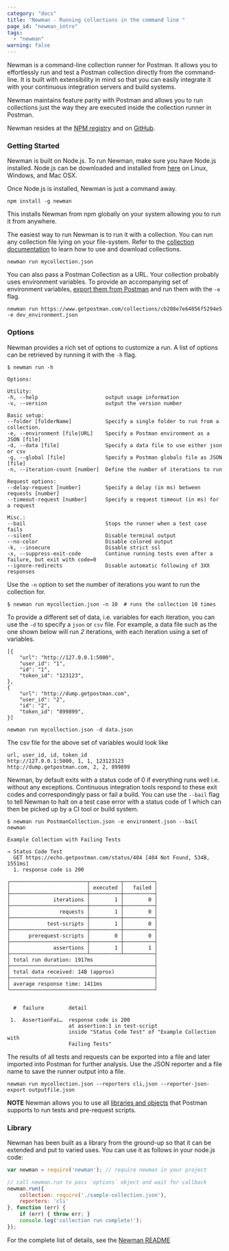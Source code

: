 ```yaml
---
category: "docs"
title: "Newman - Running collections in the command line "
page_id: "newman_intro"
tags:
  - "newman"
warning: false
---
```


Newman is a command-line collection runner for Postman. It allows you to effortlessly run and test a Postman collection directly from the command-line. It is built with extensibility in mind so that you can easily integrate it with your continuous integration servers and build systems.

Newman maintains feature parity with Postman and allows you to run collections just the way they are executed inside the collection runner in Postman.

Newman resides at the [NPM registry][0] and on [GitHub][1].

### Getting Started

Newman is built on Node.js. To run Newman, make sure you have Node.js installed. Node.js can be downloaded and installed from [here][2] on Linux, Windows, and Mac OSX.

Once Node.js is installed, Newman is just a command away.

    npm install -g newman

This installs Newman from npm globally on your system allowing you to run it from anywhere.

The easiest way to run Newman is to run it with a collection. You can run any collection file lying on your file-system. Refer to the [collection documentation][3] to learn how to use and download collections.

    newman run mycollection.json

You can also pass a Postman Collection as a URL. Your collection probably uses environment variables. To provide an accompanying set of environment variables, [export them from Postman][4] and run them with the `-e` flag.

    newman run https://www.getpostman.com/collections/cb208e7e64056f5294e5 -e dev_environment.json

### Options

Newman provides a rich set of options to customize a run. A list of options can be retrieved by running it with the `-h` flag.


    $ newman run -h

    Options:

    Utility:
    -h, --help                      output usage information
    -v, --version                   output the version number

    Basic setup:
    --folder [folderName]           Specify a single folder to run from a collection.
    -e, --environment [file|URL]    Specify a Postman environment as a JSON [file]
    -d, --data [file]               Specify a data file to use either json or csv
    -g, --global [file]             Specify a Postman globals file as JSON [file]
    -n, --iteration-count [number]  Define the number of iterations to run

    Request options:
    --delay-request [number]        Specify a delay (in ms) between requests [number]
    --timeout-request [number]      Specify a request timeout (in ms) for a request

    Misc.:
    --bail                          Stops the runner when a test case fails
    --silent                        Disable terminal output
    --no-color                      Disable colored output
    -k, --insecure                  Disable strict ssl
    -x, --suppress-exit-code        Continue running tests even after a failure, but exit with code=0
    --ignore-redirects              Disable automatic following of 3XX responses

Use the `-n` option to set the number of iterations you want to run the collection for.

    $ newman run mycollection.json -n 10  # runs the collection 10 times

To provide a different set of data, i.e. variables for each iteration, you can use the `-d` to specify a `json` or `csv` file. For example, a data file such as the one shown below will run *2* iterations, with each iteration using a set of variables.


    [{
    	"url": "http://127.0.0.1:5000",
    	"user_id": "1",
    	"id": "1",
    	"token_id": "123123",
    },
    {
    	"url": "http://dump.getpostman.com",
    	"user_id": "2",
    	"id": "2",
    	"token_id": "899899",
    }]

    newman run mycollection.json -d data.json

The csv file for the above set of variables would look like


    url, user_id, id, token_id
    http://127.0.0.1:5000, 1, 1, 123123123
    http://dump.getpostman.com, 2, 2, 899899

Newman, by default exits with a status code of 0 if everything runs well i.e. without any exceptions. Continuous integration tools respond to these exit codes and correspondingly pass or fail a build. You can use the `--bail` flag to tell Newman to halt on a test case error with a status code of 1 which can then be picked up by a CI tool or build system.

    $ newman run PostmanCollection.json -e environment.json --bail
    newman

    Example Collection with Failing Tests

    → Status Code Test
      GET https://echo.getpostman.com/status/404 [404 Not Found, 534B, 1551ms]
      1. response code is 200

    ┌─────────────────────────┬──────────┬──────────┐
    │                         │ executed │   failed │
    ├─────────────────────────┼──────────┼──────────┤
    │              iterations │        1 │        0 │
    ├─────────────────────────┼──────────┼──────────┤
    │                requests │        1 │        0 │
    ├─────────────────────────┼──────────┼──────────┤
    │            test-scripts │        1 │        0 │
    ├─────────────────────────┼──────────┼──────────┤
    │      prerequest-scripts │        0 │        0 │
    ├─────────────────────────┼──────────┼──────────┤
    │              assertions │        1 │        1 │
    ├─────────────────────────┴──────────┴──────────┤
    │ total run duration: 1917ms                    │
    ├───────────────────────────────────────────────┤
    │ total data received: 14B (approx)             │
    ├───────────────────────────────────────────────┤
    │ average response time: 1411ms                 │
    └───────────────────────────────────────────────┘


      #  failure        detail

     1.  AssertionFai…  response code is 200
                        at assertion:1 in test-script
                        inside "Status Code Test" of "Example Collection with
                        Failing Tests"

The results of all tests and requests can be exported into a file and later imported into Postman for further analysis. Use the JSON reporter and a file name to save the runner output into a file.

    newman run mycollection.json --reporters cli,json --reporter-json-export outputfile.json

**NOTE** Newman allows you to use all [libraries and objects][5] that Postman supports to run tests and pre-request scripts.

### Library

Newman has been built as a library from the ground-up so that it can be extended and put to varied uses. You can use it as follows in your node.js code:

```javascript
var newman = require('newman'); // require newman in your project

// call newman.run to pass `options` object and wait for callback
newman.run({
    collection: require('./sample-collection.json'),
    reporters: 'cli'
}, function (err) {
	if (err) { throw err; }
    console.log('collection run complete!');
});
```

For the complete list of details, see the [Newman README][6]

[0]: https://www.npmjs.org/package/newman
[1]: https://github.com/postmanlabs/newman
[2]: http://nodejs.org/download/
[3]: http://www.getpostman.com/docs/collections
[4]: http://www.getpostman.com/docs/environments
[5]: http://www.getpostman.com/docs/jetpacks_sandbox
[6]: https://github.com/postmanlabs/newman
